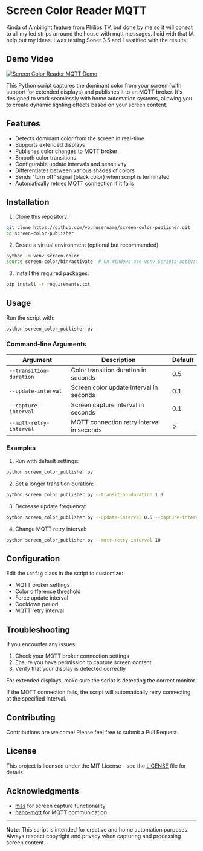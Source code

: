 # Screen Color Reader MQTT

Kinda of Ambilight feature from Philips TV, but done by me so it will conect to all my led strips arround the house with mqtt messages. I did with that IA help but my ideas. I was testing Sonet 3.5 and I sastified with the results:

## Demo Video

[![Screen Color Reader MQTT Demo](https://img.youtube.com/vi/x_EGztl94cI/0.jpg)](https://www.youtube.com/watch?v=x_EGztl94cI)


This Python script captures the dominant color from your screen (with support for extended displays) and publishes it to an MQTT broker. It's designed to work seamlessly with home automation systems, allowing you to create dynamic lighting effects based on your screen content.

## Features

- Detects dominant color from the screen in real-time
- Supports extended displays
- Publishes color changes to MQTT broker
- Smooth color transitions
- Configurable update intervals and sensitivity
- Differentiates between various shades of colors
- Sends "turn off" signal (black color) when script is terminated
- Automatically retries MQTT connection if it fails

## Installation

1. Clone this repository:

```bash
git clone https://github.com/yourusername/screen-color-publisher.git
cd screen-color-publisher
```

2. Create a virtual environment (optional but recommended):

```bash
python -m venv screen-color
source screen-color/bin/activate  # On Windows use venv\Scripts\activate
```

3. Install the required packages:

```bash
pip install -r requirements.txt
```

## Usage

Run the script with:

```bash
python screen_color_publisher.py
```

### Command-line Arguments

| Argument | Description | Default |
|----------|-------------|---------|
| `--transition-duration` | Color transition duration in seconds | 0.5 |
| `--update-interval` | Screen color update interval in seconds | 0.1 |
| `--capture-interval` | Screen capture interval in seconds | 0.1 |
| `--mqtt-retry-interval` | MQTT connection retry interval in seconds | 5 |

### Examples

1. Run with default settings:

```bash
python screen_color_publisher.py
```

2. Set a longer transition duration:
```bash
python screen_color_publisher.py --transition-duration 1.0
```

3. Decrease update frequency:
```bash
python screen_color_publisher.py --update-interval 0.5 --capture-interval 0.5
```

4. Change MQTT retry interval:
```bash
python screen_color_publisher.py --mqtt-retry-interval 10
```

## Configuration

Edit the `Config` class in the script to customize:

- MQTT broker settings
- Color difference threshold
- Force update interval
- Cooldown period
- MQTT retry interval

## Troubleshooting

If you encounter any issues:

1. Check your MQTT broker connection settings
2. Ensure you have permission to capture screen content
3. Verify that your display is detected correctly

For extended displays, make sure the script is detecting the correct monitor.

If the MQTT connection fails, the script will automatically retry connecting at the specified interval.

## Contributing

Contributions are welcome! Please feel free to submit a Pull Request.

## License

This project is licensed under the MIT License - see the [LICENSE](LICENSE) file for details.

## Acknowledgments

- [mss](https://github.com/BoboTiG/python-mss) for screen capture functionality
- [paho-mqtt](https://github.com/eclipse/paho.mqtt.python) for MQTT communication

---

**Note**: This script is intended for creative and home automation purposes. Always respect copyright and privacy when capturing and processing screen content.